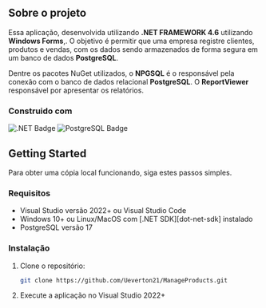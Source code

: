 ## Sobre o projeto
Essa aplicação, desenvolvida utilizando **.NET FRAMEWORK 4.6** utilizando **Windows Forms**,. O objetivo é permitir que uma empresa registre clientes, 
produtos e vendas, com os dados sendo armazenados de forma segura em um banco de dados **PostgreSQL**.

Dentre os pacotes NuGet utilizados, o **NPGSQL** é o responsável pela conexão com o banco de dados relacional **PostgreSQL**. 
O **ReportViewer** responsável por apresentar os relatórios.

### Construido com

![.NET Badge](https://img.shields.io/badge/.NET-512BD4?logo=dotnet&logoColor=fff&style=for-the-badge)
![PostgreSQL Badge](https://img.shields.io/badge/PostgreSQL-4479A1?logo=postgresql&logoColor=fff&style=for-the-badge)

## Getting Started
Para obter uma cópia local funcionando, siga estes passos simples.

### Requisitos
- Visual Studio versão 2022+ ou Visual Studio Code
- Windows 10+ ou Linux/MacOS com [.NET SDK][dot-net-sdk] instalado
- PostgreSQL versão 17

### Instalação
1. Clone o repositório:
    ```sh 
    git clone https://github.com/Ueverton21/ManageProducts.git
    ```
2. Execute a aplicação no Visual Studio 2022+
